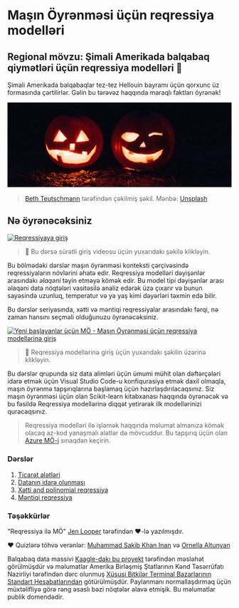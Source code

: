 # Maşın Öyrənməsi üçün reqressiya modelləri
## Regional mövzu: Şimali Amerikada balqabaq qiymətləri üçün reqressiya modelləri 🎃

Şimali Amerikada balqabaqlar tez-tez Hellouin bayramı üçün qorxunc üz formasında çərtilirlər. Gəlin bu tərəvəz haqqında maraqlı faktları öyrənək!

![jack-o-lanterns](../images/jack-o-lanterns.jpg)
><a href="https://unsplash.com/@teutschmann?utm_source=unsplash&utm_medium=referral&utm_content=creditCopyText">Beth Teutschmann</a> tərəfindən çəkilmiş şəkil. Mənbə: <a href="https://unsplash.com/s/photos/jack-o-lanterns?utm_source=unsplash&utm_medium=referral&utm_content=creditCopyText">Unsplash</a>

## Nə öyrənəcəksiniz

[![Reqressiyaya giriş](https://img.youtube.com/vi/5QnJtDad4iQ/0.jpg)](https://youtu.be/5QnJtDad4iQ "Reqressiya giriş videosu - İzləmək üçün klikləyin!")
> 🎥 Bu dərsə sürətli giriş videosu üçün yuxarıdakı şəkilə klikləyin.

Bu bölmədəki dərslər maşın öyrənməsi konteksti çərçivəsində reqressiyaların növlərini əhatə edir. Reqressiya modelləri dəyişənlər arasındakı _əlaqəni_ təyin etməyə kömək edir. Bu model tipi dəyişənlər arası əlaqəni data nöqtələri vasitəsilə analiz edərək üzə çıxarır və bunun sayəsində uzunluq, temperatur və ya yaş kimi dəyərləri təxmin edə bilir.

Bu dərslər seriyasında, xətti və məntiqi reqressiyalar arasındakı fərqi, nə zaman hansını seçməli olduğunuzu öyrənəcəksiniz.

[![Yeni başlayanlar üçün MÖ - Maşın Öyrənməsi üçün reqressiya modellərinə giriş](https://img.youtube.com/vi/XA3OaoW86R8/0.jpg)](https://youtu.be/XA3OaoW86R8 "Yeni başlayanlar üçün MÖ - Maşın Öyrənməsi üçün reqressiya modellərinə giriş")

> 🎥 Reqressiya modellərinə giriş üçün yuxarıdakı şəkilin üzərinə klikləyin.

Bu dərslər qrupunda siz data alimləri üçün ümumi mühit olan dəftərçələri idarə etmək üçün Visual Studio Code-u konfiqurasiya etmək daxil olmaqla, maşın öyrənmə tapşırıqlarına başlamaq üçün hazırlaşdırılacaqsınız. Siz maşın öyrənməsi üçün olan Scikit-learn kitabxanası haqqında öyrənəcək və bu fəsildə Reqressiya modellərinə diqqət yetirərək ilk modellərinizi quracaqsınız.

> Reqressiya modelləri ilə işləmək haqqında məlumat almanıza kömək olacaq az-kod yanaşmalı alətlər də mövcuddur. Bu tapşırıq üçün olan [Azure MÖ-i](https://docs.microsoft.com/learn/modules/create-regression-model-azure-machine-learning-designer/?WT.mc_id=academic-77952-leestott) sınaqdan keçirin.

### Dərslər

1. [Ticarət alətləri](../1-Tools/translations/README.az.md)
2. [Datanın idarə olunması](2-Data/README.md)
3. [Xətti and polinomial reqressiya](3-Linear/README.md)
4. [Məntiqi reqressiya](4-Logistic/README.md)

### Təşəkkürlər

"Reqressiya ilə MÖ" [Jen Looper](https://twitter.com/jenlooper) tərəfindən ♥️-lə yazılmışdır.

♥️ Quizlərə töhvə verənlər: [Muhammad Sakib Khan Inan](https://twitter.com/Sakibinan) və [Ornella Altunyan](https://twitter.com/ornelladotcom)

Balqabaq data massivi [Kaagle-dakı bu proyekt](https://www.kaggle.com/usda/a-year-of-pumpkin-prices) tərəfindən məsləhət görülmüşdür və məlumatlar Amerika Birləşmiş Ştatlarının Kənd Təsərrüfatı Nazirliyi tərəfindən dərc olunmuş [Xüsusi Bitkilər Terminal Bazarlarının Standart Hesabatlarından](https://www.marketnews.usda.gov/mnp/fv-report-config-step1?type=termPrice) götürülmüşdür. Paylanmanı normallaşdırmaq üçün müxtəlifliyə görə rəng əsaslı bəzi nöqtələr əlavə etmişik. Bu məlumatlar publik domendədir.